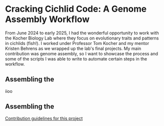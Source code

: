# Cracking Cichlid Code: A Genome Assembly Workflow
From June 2024 to early 2025, I had the wonderful opportunity to work with the Kocher Biology Lab where they focus on evolutionary traits and patterns in cichlids (fish!). I worked under Professor Tom Kocher and my mentor Kristen Behrens as we wrapped up the lab's final projects. My main contribution was genome assembly, so I want to showcase the process and some of the scripts I was able to write to automate certain steps in the workflow. 
## Assembling the 
iioo
## Assembling the 

[Contribution guidelines for this project](/Example_Genome_Data/map_Female_large_contigs_to_O_aureus_ZZ.png)
